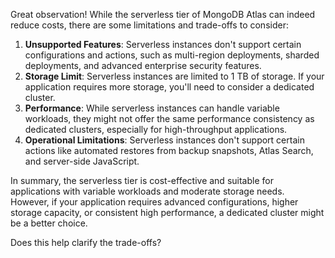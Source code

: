 Great observation! While the serverless tier of MongoDB Atlas can indeed reduce costs, there are some limitations and trade-offs to consider:

1. **Unsupported Features**: Serverless instances don't support certain configurations and actions, such as multi-region deployments, sharded deployments, and advanced enterprise security features.
2. **Storage Limit**: Serverless instances are limited to 1 TB of storage. If your application requires more storage, you'll need to consider a dedicated cluster.
3. **Performance**: While serverless instances can handle variable workloads, they might not offer the same performance consistency as dedicated clusters, especially for high-throughput applications.
4. **Operational Limitations**: Serverless instances don't support certain actions like automated restores from backup snapshots, Atlas Search, and server-side JavaScript.

In summary, the serverless tier is cost-effective and suitable for applications with variable workloads and moderate storage needs. However, if your application requires advanced configurations, higher storage capacity, or consistent high performance, a dedicated cluster might be a better choice.

Does this help clarify the trade-offs?
